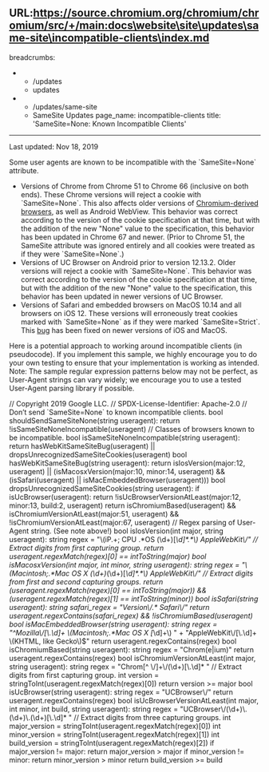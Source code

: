 URL:https://source.chromium.org/chromium/chromium/src/+/main:docs\website\site\updates\same-site\incompatible-clients\index.md
---
breadcrumbs:
- - /updates
  - updates
- - /updates/same-site
  - SameSite Updates
page_name: incompatible-clients
title: 'SameSite=None: Known Incompatible Clients'
---

Last updated: Nov 18, 2019

Some user agents are known to be incompatible with the \`SameSite=None\`
attribute.

*   Versions of Chrome from Chrome 51 to Chrome 66 (inclusive on both
            ends). These Chrome versions will reject a cookie with
            \`SameSite=None\`. This also affects older versions of
            [Chromium-derived
            browsers](https://en.wikipedia.org/wiki/Chromium_(web_browser)#Browsers_based_on_Chromium),
            as well as Android WebView. This behavior was correct according to
            the version of the cookie specification at that time, but with the
            addition of the new "None" value to the specification, this behavior
            has been updated in Chrome 67 and newer. (Prior to Chrome 51, the
            SameSite attribute was ignored entirely and all cookies were treated
            as if they were \`SameSite=None\`.)
*   Versions of UC Browser on Android prior to version 12.13.2. Older
            versions will reject a cookie with \`SameSite=None\`. This behavior
            was correct according to the version of the cookie specification at
            that time, but with the addition of the new "None" value to the
            specification, this behavior has been updated in newer versions of
            UC Browser.
*   Versions of Safari and embedded browsers on MacOS 10.14 and all
            browsers on iOS 12. These versions will erroneously treat cookies
            marked with \`SameSite=None\` as if they were marked
            \`SameSite=Strict\`. This
            [bug](https://bugs.webkit.org/show_bug.cgi?id=198181) has been fixed
            on newer versions of iOS and MacOS.

Here is a potential approach to working around incompatible clients (in
pseudocode). If you implement this sample, we highly encourage you to do your
own testing to ensure that your implementation is working as intended. Note: The
sample regular expression patterns below may not be perfect, as User-Agent
strings can vary widely; we encourage you to use a tested User-Agent parsing
library if possible.

// Copyright 2019 Google LLC. // SPDX-License-Identifier: Apache-2.0 // Don’t
send \`SameSite=None\` to known incompatible clients. bool
shouldSendSameSiteNone(string useragent): return
!isSameSiteNoneIncompatible(useragent) // Classes of browsers known to be
incompatible. bool isSameSiteNoneIncompatible(string useragent): return
hasWebKitSameSiteBug(useragent) || dropsUnrecognizedSameSiteCookies(useragent)
bool hasWebKitSameSiteBug(string useragent): return isIosVersion(major:12,
useragent) || (isMacosxVersion(major:10, minor:14, useragent) &&
(isSafari(useragent) || isMacEmbeddedBrowser(useragent))) bool
dropsUnrecognizedSameSiteCookies(string useragent): if isUcBrowser(useragent):
return !isUcBrowserVersionAtLeast(major:12, minor:13, build:2, useragent) return
isChromiumBased(useragent) && isChromiumVersionAtLeast(major:51, useragent) &&
!isChromiumVersionAtLeast(major:67, useragent) // Regex parsing of User-Agent
string. (See note above!) bool isIosVersion(int major, string useragent): string
regex = "\\(iP.+; CPU .\*OS (\\d+)\[_\\d\]\*.\*\\) AppleWebKit\\/" // Extract
digits from first capturing group. return useragent.regexMatch(regex)\[0\] ==
intToString(major) bool isMacosxVersion(int major, int minor, string useragent):
string regex = "\\(Macintosh;.\*Mac OS X (\\d+)_(\\d+)\[_\\d\]\*.\*\\)
AppleWebKit\\/" // Extract digits from first and second capturing groups. return
(useragent.regexMatch(regex)\[0\] == intToString(major)) &&
(useragent.regexMatch(regex)\[1\] == intToString(minor)) bool isSafari(string
useragent): string safari_regex = "Version\\/.\* Safari\\/" return
useragent.regexContains(safari_regex) && !isChromiumBased(useragent) bool
isMacEmbeddedBrowser(string useragent): string regex = "^Mozilla\\/\[\\.\\d\]+
\\(Macintosh;.\*Mac OS X \[_\\d\]+\\) " + "AppleWebKit\\/\[\\.\\d\]+ \\(KHTML,
like Gecko\\)$" return useragent.regexContains(regex) bool
isChromiumBased(string useragent): string regex = "Chrom(e|ium)" return
useragent.regexContains(regex) bool isChromiumVersionAtLeast(int major, string
useragent): string regex = "Chrom\[^ \\/\]+\\/(\\d+)\[\\.\\d\]\* " // Extract
digits from first capturing group. int version =
stringToInt(useragent.regexMatch(regex)\[0\]) return version &gt;= major bool
isUcBrowser(string useragent): string regex = "UCBrowser\\/" return
useragent.regexContains(regex) bool isUcBrowserVersionAtLeast(int major, int
minor, int build, string useragent): string regex =
"UCBrowser\\/(\\d+)\\.(\\d+)\\.(\\d+)\[\\.\\d\]\* " // Extract digits from three
capturing groups. int major_version =
stringToInt(useragent.regexMatch(regex)\[0\]) int minor_version =
stringToInt(useragent.regexMatch(regex)\[1\]) int build_version =
stringToInt(useragent.regexMatch(regex)\[2\]) if major_version != major: return
major_version &gt; major if minor_version != minor: return minor_version &gt;
minor return build_version &gt;= build
